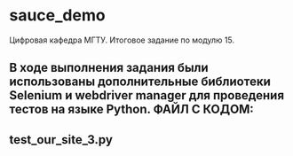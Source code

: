 # sauce_demo
Цифровая кафедра МГТУ. Итоговое задание по модулю 15.

В ходе выполнения задания были использованы дополнительные библиотеки Selenium и webdriver manager для проведения тестов на языке Python.
ФАЙЛ С КОДОМ:
  --------------------
  test_our_site_3.py
  --------------------
